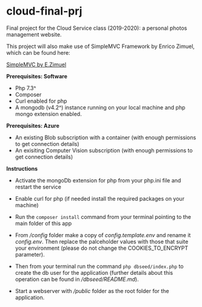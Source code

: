 # cloud-final-prj
Final project for the Cloud Service class (2019-2020): a personal photos management website.

This project will also make use of SimpleMVC Framework by Enrico Zimuel, which can be found here:

[SimpleMVC by E.Zimuel](https://github.com/ezimuel/SimpleMVC)

**Prerequisites: Software**
- Php 7.3^
- Composer
- Curl enabled for php
- A mongodb (v4.2^) instance running on your local machine and php mongo extension enabled.

**Prerequisites: Azure**
- An existing Blob subscription with a container (with enough permissions to get connection details)
- An exisiting Computer Vision subscription (with enough permissions to get connection details)


**Instructions**
- Activate the mongoDb extension for php from your php.ini file and restart the service

- Enable curl for php (if needed install the required packages on your machine)

- Run the `composer install` command from your terminal pointing to the main folder of this app

- From */config* folder make a copy of *config.template.env* and rename it *config.env*. Then replace the palceholder values with those that suite your environment (please do not change the COOKIES_TO_ENCRYPT parameter).

- Then from your terminal run the command `php dbseed/index.php` to create the db user for the application (further details about this operation can be found in */dbseed/README.md*).

- Start a webserver with */public* folder as the root folder for the application.

